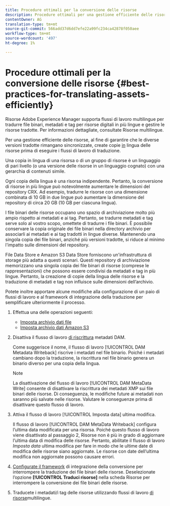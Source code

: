 ```yaml
---
title: Procedure ottimali per la conversione delle risorse
description: Procedure ottimali per una gestione efficiente delle risorse, per sincronizzare le diverse versioni tradotte e semplificare i flussi di lavoro di traduzione.
contentOwner: AG
translation-type: tm+mt
source-git-commit: 566add37d6dd7efe22a99fc234ca42878f050aee
workflow-type: tm+mt
source-wordcount: '497'
ht-degree: 1%

---
```



# Procedure ottimali per la conversione delle risorse {#best-practices-for-translating-assets-efficiently}

Risorse Adobe Experience Manager supporta flussi di lavoro multilingue per tradurre file binari, metadati e tag per risorse digitali in più lingue e gestire le risorse tradotte. Per informazioni dettagliate, consultate Risorse [](multilingual-assets.md)multilingue.

Per una gestione efficiente delle risorse, al fine di garantire che le diverse versioni tradotte rimangano sincronizzate, create copie [in](preparing-assets-for-translation.md) lingua delle risorse prima di eseguire i flussi di lavoro di traduzione.

Una copia in lingua di una risorsa o di un gruppo di risorse è un linguaggio di pari livello (o una versione delle risorse in un linguaggio cognato) con una gerarchia di contenuti simile.

Ogni copia della lingua è una risorsa indipendente. Pertanto, la conversione di risorse in più lingue può notevolmente aumentare le dimensioni del repository CRX. Ad esempio, tradurre le risorse con una dimensione combinata di 10 GB in due lingue può aumentare la dimensione del repository di circa 20 GB (10 GB per ciascuna lingua).

I file binari delle risorse occupano uno spazio di archiviazione molto più ampio rispetto ai metadati e ai tag. Pertanto, se tradurre metadati e tag serve solo al vostro scopo, omettete di tradurre i file binari. È possibile conservare la copia originale dei file binari nella directory archivio per associarli ai metadati e ai tag tradotti in lingue diverse. Mantenendo una singola copia dei file binari, anziché più versioni tradotte, si riduce al minimo l&#39;impatto sulle dimensioni del repository.

File Data Store e Amazon S3 Data Store forniscono un&#39;infrastruttura di storage più adatta a questi scenari. Questi repository di archiviazione memorizzano una singola copia dei file binari di risorse (comprese le rappresentazioni) che possono essere condivisi da metadati e tag in più lingue. Pertanto, la creazione di copie della lingua delle risorse e la traduzione di metadati e tag non influisce sulle dimensioni dell’archivio.

Potete inoltre apportare alcune modifiche alla configurazione di un paio di flussi di lavoro e al framework di integrazione della traduzione per semplificare ulteriormente il processo.

1. Effettua una delle operazioni seguenti:

   * [Imposta archivio dati file](/help/sites-deploying/data-store-config.md)
   * [Imposta archivio dati Amazon S3](/help/sites-deploying/data-store-config.md)

1. Disattiva il flusso di lavoro [di riscrittura](/help/sites-administering/workflow-offloader.md#disable-offloading) metadati DAM.

   Come suggerisce il nome, il flusso di lavoro [!UICONTROL DAM Metadata Writeback] riscrive i metadati nel file binario. Poiché i metadati cambiano dopo la traduzione, la riscrittura nel file binario genera un binario diverso per una copia della lingua.

   >[!NOTE]
   >
   >La disattivazione del flusso di lavoro [!UICONTROL DAM MetaData Write] consente di disattivare la riscrittura dei metadati XMP sui file binari delle risorse. Di conseguenza, le modifiche future ai metadati non saranno più salvate nelle risorse. Valutare le conseguenze prima di disattivare questo flusso di lavoro.

1. Attiva il flusso di lavoro [!UICONTROL Imposta data] ultima modifica.

   Il flusso di lavoro [!UICONTROL DAM MetaData Writeback] configura l’ultima data modificata per una risorsa. Poiché questo flusso di lavoro viene disattivato al passaggio 2, Risorse non è più in grado di aggiornare l’ultima data di modifica delle risorse. Pertanto, abilitate il flusso di lavoro *Imposta data* ultima modifica per fare in modo che le ultime date di modifica delle risorse siano aggiornate. Le risorse con date dell’ultima modifica non aggiornate possono causare errori.

1. [Configurate il framework](/help/sites-administering/tc-tic.md) di integrazione della conversione per interrompere la traduzione dei file binari delle risorse. Deselezionate l’opzione **[!UICONTROL Traduci risorse]** nella scheda Risorse per interrompere la conversione dei file binari delle risorse.
1. Traducete i metadati/i tag delle risorse utilizzando flussi di lavoro [di risorse](multilingual-assets.md)multilingue.
